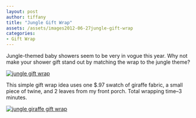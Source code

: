 ```yaml
---
layout: post
author: tiffany
title: "Jungle Gift Wrap"
assets: /assets/images2012-06-27jungle-gift-wrap
categories: 
- Gift Wrap
---
```


Jungle-themed baby showers seem to be very in vogue this year. Why not make your shower gift stand out by matching the wrap to the jungle theme?

[![jungle gift wrap](jekyll_uploads/2012/06/junglegiftwrap-1-575x382.jpg "junglegiftwrap (1)")](http://www.sweetpeonies.com/2012/06/jungle-gift-wrap/junglegiftwrap-1/)

This simple gift wrap idea uses one $.97 swatch of giraffe fabric, a small piece of twine, and 2 leaves from my front porch. Total wrapping time–3 minutes.

[![jungle giraffe gift wrap](jekyll_uploads/2012/06/junglegiftwrap-2-575x411.jpg "junglegiftwrap (2)")](http://www.sweetpeonies.com/2012/06/jungle-gift-wrap/junglegiftwrap-2/)